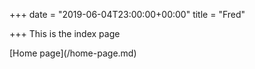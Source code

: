 +++
date = "2019-06-04T23:00:00+00:00"
title = "Fred"

+++
This is the index page

\[Home page\](/home-page.md)